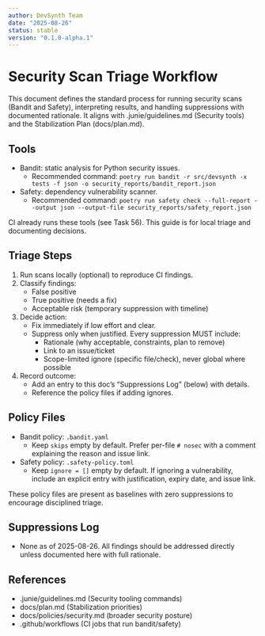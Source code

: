 ```yaml
---
author: DevSynth Team
date: "2025-08-26"
status: stable
version: "0.1.0-alpha.1"
---
```

# Security Scan Triage Workflow

This document defines the standard process for running security scans (Bandit and Safety), interpreting results, and handling suppressions with documented rationale. It aligns with .junie/guidelines.md (Security tools) and the Stabilization Plan (docs/plan.md).

## Tools
- Bandit: static analysis for Python security issues.
  - Recommended command: `poetry run bandit -r src/devsynth -x tests -f json -o security_reports/bandit_report.json`
- Safety: dependency vulnerability scanner.
  - Recommended command: `poetry run safety check --full-report --output json --output-file security_reports/safety_report.json`

CI already runs these tools (see Task 56). This guide is for local triage and documenting decisions.

## Triage Steps
1. Run scans locally (optional) to reproduce CI findings.
2. Classify findings:
   - False positive
   - True positive (needs a fix)
   - Acceptable risk (temporary suppression with timeline)
3. Decide action:
   - Fix immediately if low effort and clear.
   - Suppress only when justified. Every suppression MUST include:
     - Rationale (why acceptable, constraints, plan to remove)
     - Link to an issue/ticket
     - Scope-limited ignore (specific file/check), never global where possible
4. Record outcome:
   - Add an entry to this doc’s “Suppressions Log” (below) with details.
   - Reference the policy files if adding ignores.

## Policy Files
- Bandit policy: `.bandit.yaml`
  - Keep `skips` empty by default. Prefer per-file `# nosec` with a comment explaining the reason and issue link.
- Safety policy: `.safety-policy.toml`
  - Keep `ignore = []` empty by default. If ignoring a vulnerability, include an explicit entry with justification, expiry date, and issue link.

These policy files are present as baselines with zero suppressions to encourage disciplined triage.

## Suppressions Log
- None as of 2025-08-26. All findings should be addressed directly unless documented here with full rationale.

## References
- .junie/guidelines.md (Security tooling commands)
- docs/plan.md (Stabilization priorities)
- docs/policies/security.md (broader security posture)
- .github/workflows (CI jobs that run bandit/safety)
